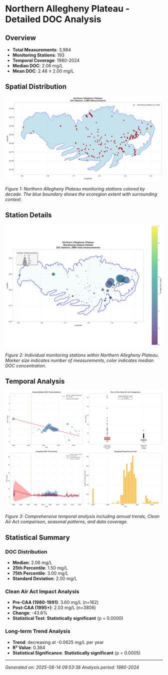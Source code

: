 # Northern Allegheny Plateau - Detailed DOC Analysis

## Overview
- **Total Measurements**: 3,984
- **Monitoring Stations**: 193
- **Temporal Coverage**: 1980-2024
- **Median DOC**: 2.06 mg/L
- **Mean DOC**: 2.48 ± 2.00 mg/L

## Spatial Distribution

![Ecoregion Overview](Northern_Allegheny_Plateau_overview_map.png)

*Figure 1: Northern Allegheny Plateau monitoring stations colored by decade. The blue boundary shows the ecoregion extent with surrounding context.*

## Station Details

![Station Details](Northern_Allegheny_Plateau_stations.png)

*Figure 2: Individual monitoring stations within Northern Allegheny Plateau. Marker size indicates number of measurements, color indicates median DOC concentration.*

## Temporal Analysis

![Time Series Analysis](Northern_Allegheny_Plateau_timeseries.png)

*Figure 3: Comprehensive temporal analysis including annual trends, Clean Air Act comparison, seasonal patterns, and data coverage.*

## Statistical Summary

### DOC Distribution
- **Median**: 2.06 mg/L
- **25th Percentile**: 1.50 mg/L  
- **75th Percentile**: 3.00 mg/L
- **Standard Deviation**: 2.00 mg/L

### Clean Air Act Impact Analysis

- **Pre-CAA (1980-1991)**: 3.60 mg/L (n=162)
- **Post-CAA (1995+)**: 2.03 mg/L (n=3806)
- **Change**: -43.6%
- **Statistical Test**: **Statistically significant** (p = 0.0000)

### Long-term Trend Analysis

- **Trend**: decreasing at -0.0625 mg/L per year
- **R² Value**: 0.364
- **Statistical Significance**: **Statistically significant** (p = 0.0005)


---
*Generated on: 2025-08-14 09:53:38*
*Analysis period: 1980-2024*
